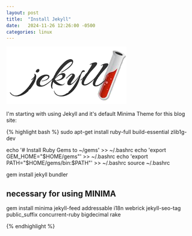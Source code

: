 ```yaml
---
layout: post
title:  "Install Jekyll"
date:   2024-11-26 12:26:00 -0500
categories: linux
---
```


![ruby-jekyll](/img/ruby-jekyll.png)

I'm starting with using Jekyll and it's default Minima Theme for this blog site:

{% highlight bash %}
sudo apt-get install ruby-full build-essential zlib1g-dev

echo '# Install Ruby Gems to ~/gems' >> ~/.bashrc
echo 'export GEM_HOME="$HOME/gems"' >> ~/.bashrc
echo 'export PATH="$HOME/gems/bin:$PATH"' >> ~/.bashrc
source ~/.bashrc

gem install jekyll bundler

## necessary for using MINIMA
gem install minima jekyll-feed addressable i18n webrick jekyll-seo-tag public_suffix concurrent-ruby bigdecimal rake

{% endhighlight %}

